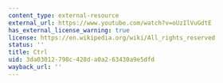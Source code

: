 ```yaml
---
content_type: external-resource
external_url: https://www.youtube.com/watch?v=oUzIlVuGdtE
has_external_license_warning: true
license: https://en.wikipedia.org/wiki/All_rights_reserved
status: ''
title: Ctrl
uid: 3da03012-798c-428d-a0a2-63430a9e5dfd
wayback_url: ''
---
```

